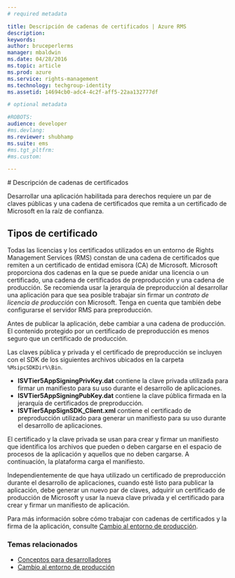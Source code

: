 ```yaml
---
# required metadata

title: Descripción de cadenas de certificados | Azure RMS
description:
keywords:
author: bruceperlerms
manager: mbaldwin
ms.date: 04/28/2016
ms.topic: article
ms.prod: azure
ms.service: rights-management
ms.technology: techgroup-identity
ms.assetid: 14694cb0-adc4-4c2f-aff5-22aa132777df

# optional metadata

#ROBOTS:
audience: developer
#ms.devlang:
ms.reviewer: shubhamp
ms.suite: ems
#ms.tgt_pltfrm:
#ms.custom:

---
```


﻿# Descripción de cadenas de certificados

Desarrollar una aplicación habilitada para derechos requiere un par de claves públicas y una cadena de certificados que remita a un certificado de Microsoft en la raíz de confianza.

## Tipos de certificado

Todas las licencias y los certificados utilizados en un entorno de Rights Management Services (RMS) constan de una cadena de certificados que remiten a un certificado de entidad emisora (CA) de Microsoft. Microsoft proporciona dos cadenas en la que se puede anidar una licencia o un certificado, una cadena de certificados de preproducción y una cadena de producción. Se recomienda usar la jerarquía de preproducción al desarrollar una aplicación para que sea posible trabajar sin firmar un *contrato de licencia de producción* con Microsoft. Tenga en cuenta que también debe configurarse el servidor RMS para preproducción.

Antes de publicar la aplicación, debe cambiar a una cadena de producción. El contenido protegido por un certificado de preproducción es menos seguro que un certificado de producción.

Las claves pública y privada y el certificado de preproducción se incluyen con el SDK de los siguientes archivos ubicados en la carpeta `%MsipcSDKDir%\Bin`.

- **ISVTier5AppSigningPrivKey.dat** contiene la clave privada utilizada para firmar un manifiesto para su uso durante el desarrollo de aplicaciones.
- **ISVTier5AppSigningPubKey.dat** contiene la clave pública firmada en la jerarquía de certificados de preproducción.
- **ISVTier5AppSignSDK_Client.xml** contiene el certificado de preproducción utilizado para generar un manifiesto para su uso durante el desarrollo de aplicaciones.

 

El certificado y la clave privada se usan para crear y firmar un manifiesto que identifica los archivos que pueden o deben cargarse en el espacio de procesos de la aplicación y aquellos que no deben cargarse. A continuación, la plataforma carga el manifiesto.

Independientemente de que haya utilizado un certificado de preproducción durante el desarrollo de aplicaciones, cuando esté listo para publicar la aplicación, debe generar un nuevo par de claves, adquirir un certificado de producción de Microsoft y usar la nueva clave privada y el certificado para crear y firmar un manifiesto de aplicación.

Para más información sobre cómo trabajar con cadenas de certificados y la firma de la aplicación, consulte [Cambio al entorno de producción](switching-to-the-production-environment.md).

### Temas relacionados

* [Conceptos para desarrolladores](ad-rms-concepts-nav.md)
* [Cambio al entorno de producción](switching-to-the-production-environment.md)
 

 


<!--HONumber=Apr16_HO3-->


